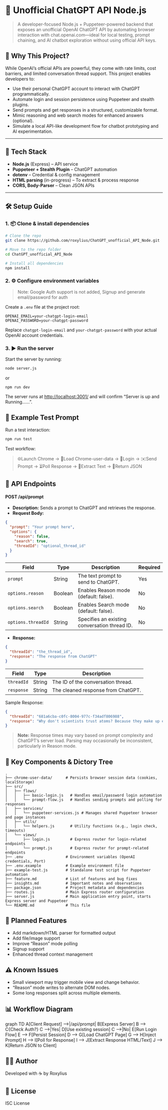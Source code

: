 # 🧠 Unofficial ChatGPT API Node.js

> A developer-focused Node.js + Puppeteer-powered backend that exposes an unofficial OpenAI ChatGPT API by automating browser interaction with chat.openai.com—ideal for local testing, prompt chaining, and AI chatbot exploration without using official API keys.


## 🚀 Why This Project?

While OpenAI’s official APIs are powerful, they come with rate limits, cost barriers, and limited conversation thread support. This project enables developers to:

- Use their personal ChatGPT account to interact with ChatGPT programmatically.
- Automate login and session persistence using Puppeteer and stealth plugins.
- Send prompts and get responses in a structured, customizable format.
- Mimic reasoning and web search modes for enhanced answers (optional).
- Simulate a local API-like development flow for chatbot prototyping and AI experimentation.

---

## 🧰 Tech Stack

- **Node.js** (Express) – API service
- **Puppeteer + Stealth Plugin** – ChatGPT automation
- **dotenv** – Credential & config management
- **HTML parsing** (in-progress) – To extract & process response
- **CORS, Body-Parser** – Clean JSON APIs

---

## 🛠️ Setup Guide

### 1. 📦 Clone & install dependencies

```bash
# Clone the repo
git clone https://github.com/roxylius/ChatGPT_unofficial_API_Node.git

# Move to the repo folder
cd ChatGPT_unofficial_API_Node

# Install all dependencies
npm install
```

### 2. ⚙️ Configure environment variables

> Note: Google Auth support is not added, Signup and generate email/password for auth

Create a `.env` file at the project root:

```env
OPENAI_EMAIL=your-chatgpt-login-email
OPENAI_PASSWORD=your-chatgpt-password
```

Replace `chatgpt-login-email` and `your-chatgpt-password` with your actual OpenAI account credentials.

### 3. ▶️ Run the server

Start the server by running:

```bash
node server.js
```

or

```
npm run dev
```

The server runs at [http://localhost:3001/](http://localhost:3001/) and will confirm “Server is up and Running……”.

## 🧪 Example Test Prompt

Run a test interaction:

```bash
npm run test
```

 Test workflow:
> 🌐Launch Chrome -> 📁Load Chrome-user-data -> 🔐Login -> ✉️Send Prompt -> ⏳Poll Response -> 📄Extract Text -> 💬Return JSON

## 🔁 API Endpoints

#### POST /api/prompt

- **Description:** Sends a prompt to ChatGPT and retrieves the response.
- **Request Body:**

```json
{
  "prompt": "Your prompt here",
  "options": {
    "reason": false,
    "search": true,
    "threadId": "optional_thread_id"
  }
}
```

| Field              | Type    | Description                                   | Required |
| ------------------ | ------- | --------------------------------------------- | -------- |
| `prompt`           | String  | The text prompt to send to ChatGPT.           | Yes      |
| `options.reason`   | Boolean | Enables Reason mode (default: false).         | No       |
| `options.search`   | Boolean | Enables Search mode (default: false).         | No       |
| `options.threadId` | String  | Specifies an existing conversation thread ID. | No       |

- **Response:**

```json
{
  "threadId": "the_thread_id",
  "response": "The response from ChatGPT"
}
```

| Field      | Type   | Description                        |
| ---------- | ------ | ---------------------------------- |
| `threadId` | String | The ID of the conversation thread. |
| `response` | String | The cleaned response from ChatGPT. |

Sample Response:

```json
{
  "threadId": "681a6cba-c0fc-8004-977c-f34adf806988",
  "response": "Why don't scientists trust atoms? Because they make up everything!"
}
```

> **Note:** Response times may vary based on prompt complexity and ChatGPT’s server load. Parsing may occasionally be inconsistent, particularly in Reason mode.

## 📂 Key Components & Dictory Tree
```
.
├── chrome-user-data/      # Persists browser session data (cookies, localStorage)
├── src/
│   ├── flows/
│   │   ├── basic-login.js   # Handles email/password login automation
│   │   └── prompt-flow.js   # Handles sending prompts and polling for responses
│   ├── services/
│   │   └── puppeteer-services.js # Manages shared Puppeteer browser and page instances
│   ├── utils/
│   │   └── helpers.js       # Utility functions (e.g., login check, timeouts)
│   └── views/
│       ├── login.js         # Express router for login-related endpoints
│       └── prompt.js        # Express router for prompt-related endpoints
├── .env                   # Environment variables (OpenAI credentials, Port)
├── .env.example           # Example environment file
├── example-test.js        # Standalone test script for Puppeteer automation
├── feature.md             # List of features and bug fixes
├── insights.md            # Important notes and observations
├── package.json           # Project metadata and dependencies
├── routes.js              # Main Express router configuration
├── server.js              # Main application entry point, starts Express server and Puppeteer
└── README.md              # This file
```


## 🔧 Planned Features

- Add markdown/HTML parser for formatted output
- Add file/image support
- Improve “Reason” mode polling
- Signup support
- Enhanced thread context management


## ⚠️ Known Issues

- Small viewport may trigger mobile view and change behavior.
- “Reason” mode writes to alternate DOM nodes.
- Some long responses split across multiple elements.


## 📊 Workflow Diagram

graph TD
A\[Client Request] -->|/api/prompt| B\[Express Server]
B --> C{Check Auth?}
C -->|Yes| D\[Use existing session]
C -->|No| E\[Run Login Flow]
E --> F\[Persist Session]
D --> G\[Load ChatGPT Page]
G --> H\[Inject Prompt]
H --> I\[Poll for Response]
I --> J\[Extract Response HTML/Text]
J --> K\[Return JSON to Client]



## 👩‍💻 Author

Developed with ☕ by Roxylius



## 📄 License

ISC License

